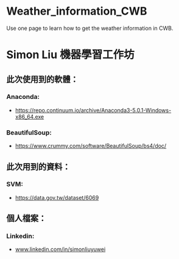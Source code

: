 # Weather_information_CWB
Use one page to learn how to get the weather information in CWB.

# Simon Liu 機器學習工作坊

## 此次使用到的軟體：
### Anaconda:
- https://repo.continuum.io/archive/Anaconda3-5.0.1-Windows-x86_64.exe

### BeautifulSoup:
- https://www.crummy.com/software/BeautifulSoup/bs4/doc/

## 此次用到的資料：

### SVM:
- https://data.gov.tw/dataset/6069

## 個人檔案：
### Linkedin: 
- www.linkedin.com/in/simonliuyuwei

